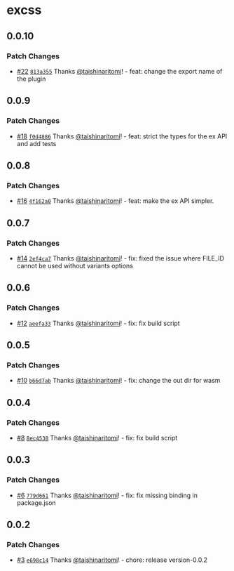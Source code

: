 # excss

## 0.0.10

### Patch Changes

- [#22](https://github.com/taishinaritomi/excss/pull/22) [`813a355`](https://github.com/taishinaritomi/excss/commit/813a35596c5e67373f50f042217323e06e62f93d) Thanks [@taishinaritomi](https://github.com/taishinaritomi)! - feat: change the export name of the plugin

## 0.0.9

### Patch Changes

- [#18](https://github.com/taishinaritomi/excss/pull/18) [`f0d4886`](https://github.com/taishinaritomi/excss/commit/f0d48866d2eac5d4d5917c95b691fb9092e87312) Thanks [@taishinaritomi](https://github.com/taishinaritomi)! - feat: strict the types for the ex API and add tests

## 0.0.8

### Patch Changes

- [#16](https://github.com/taishinaritomi/excss/pull/16) [`4f162a0`](https://github.com/taishinaritomi/excss/commit/4f162a0ac75e474ba3fe1cf4d6ed15a4652b7e20) Thanks [@taishinaritomi](https://github.com/taishinaritomi)! - feat: make the ex API simpler.

## 0.0.7

### Patch Changes

- [#14](https://github.com/taishinaritomi/excss/pull/14) [`2ef4ca7`](https://github.com/taishinaritomi/excss/commit/2ef4ca7c55265cc301f234eca815fe9d2fb64a7d) Thanks [@taishinaritomi](https://github.com/taishinaritomi)! - fix: fixed the issue where FILE_ID cannot be used without variants options

## 0.0.6

### Patch Changes

- [#12](https://github.com/taishinaritomi/excss/pull/12) [`aeefa33`](https://github.com/taishinaritomi/excss/commit/aeefa3347431bcda9635dc2086e22def92f62d27) Thanks [@taishinaritomi](https://github.com/taishinaritomi)! - fix: fix build script

## 0.0.5

### Patch Changes

- [#10](https://github.com/taishinaritomi/excss/pull/10) [`b66d7ab`](https://github.com/taishinaritomi/excss/commit/b66d7abd491d5d876a7d1294309d726cb7e32e77) Thanks [@taishinaritomi](https://github.com/taishinaritomi)! - fix: change the out dir for wasm

## 0.0.4

### Patch Changes

- [#8](https://github.com/taishinaritomi/excss/pull/8) [`8ec4538`](https://github.com/taishinaritomi/excss/commit/8ec4538946971b720d4a5f9eaa15b8fff1756fb9) Thanks [@taishinaritomi](https://github.com/taishinaritomi)! - fix: fix build script

## 0.0.3

### Patch Changes

- [#6](https://github.com/taishinaritomi/excss/pull/6) [`779d661`](https://github.com/taishinaritomi/excss/commit/779d661b1290e8bd14bcc7a6cc7b49357fbdcaf4) Thanks [@taishinaritomi](https://github.com/taishinaritomi)! - fix: fix missing binding in package.json

## 0.0.2

### Patch Changes

- [#3](https://github.com/taishinaritomi/excss/pull/3) [`e698c14`](https://github.com/taishinaritomi/excss/commit/e698c14cf3a40783b2710532b784f9dbda8b9ec5) Thanks [@taishinaritomi](https://github.com/taishinaritomi)! - chore: release version-0.0.2
